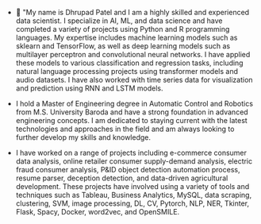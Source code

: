 - 👋 "My name is Dhrupad Patel and I am a highly skilled and experienced data scientist. I specialize in AI, ML, and data science and have completed a variety of projects using Python and R programming languages. My expertise includes machine learning models such as sklearn and TensorFlow, as well as deep learning models such as multilayer perceptron and convolutional neural networks. I have applied these models to various classification and regression tasks, including natural language processing projects using transformer models and audio datasets. I have also worked with time series data for visualization and prediction using RNN and LSTM models.

- I hold a Master of Engineering degree in Automatic Control and Robotics from M.S. University Baroda and have a strong foundation in advanced engineering concepts. I am dedicated to staying current with the latest technologies and approaches in the field and am always looking to further develop my skills and knowledge.

- I have worked on a range of projects including e-commerce consumer data analysis, online retailer consumer supply-demand analysis, electric fraud consumer analysis, P&ID object detection automation process, resume parser, deception detection, and data-driven agricultural development. These projects have involved using a variety of tools and techniques such as Tableau, Business Analytics, MySQL, data scraping, clustering, SVM, image processing, DL, CV, Pytorch, NLP, NER, Tkinter, Flask, Spacy, Docker, word2vec, and OpenSMILE.



<!---
DpD-Nightmare/DpD-Nightmare is a ✨ special ✨ repository because its `README.md` (this file) appears on your GitHub profile.
You can click the Preview link to take a look at your changes.
--->
